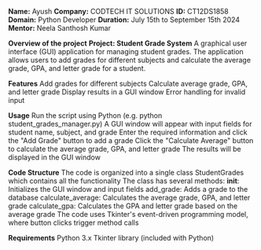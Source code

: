 **Name:** Ayush
**Company:** CODTECH IT SOLUTIONS 
**ID:** CT12DS1858
**Domain:** Python Developer
**Duration:** July 15th to September 15th 2024
**Mentor:** Neela Santhosh Kumar

**Overview of the project**
**Project: Student Grade System**
A graphical user interface (GUI) application for managing student grades. The application allows users to add grades for different subjects and calculate the average grade, GPA, and letter grade for a student.

**Features**
Add grades for different subjects
Calculate average grade, GPA, and letter grade
Display results in a GUI window
Error handling for invalid input

**Usage**
Run the script using Python (e.g. python student_grades_manager.py)
A GUI window will appear with input fields for student name, subject, and grade
Enter the required information and click the "Add Grade" button to add a grade
Click the "Calculate Average" button to calculate the average grade, GPA, and letter grade
The results will be displayed in the GUI window

**Code Structure**
The code is organized into a single class StudentGrades which contains all the functionality
The class has several methods:
  __init__: Initializes the GUI window and input fields
  add_grade: Adds a grade to the database
  calculate_average: Calculates the average grade, GPA, and letter grade
  calculate_gpa: Calculates the GPA and letter grade based on the average grade
The code uses Tkinter's event-driven programming model, where button clicks trigger method calls

**Requirements**
Python 3.x
Tkinter library (included with Python)
